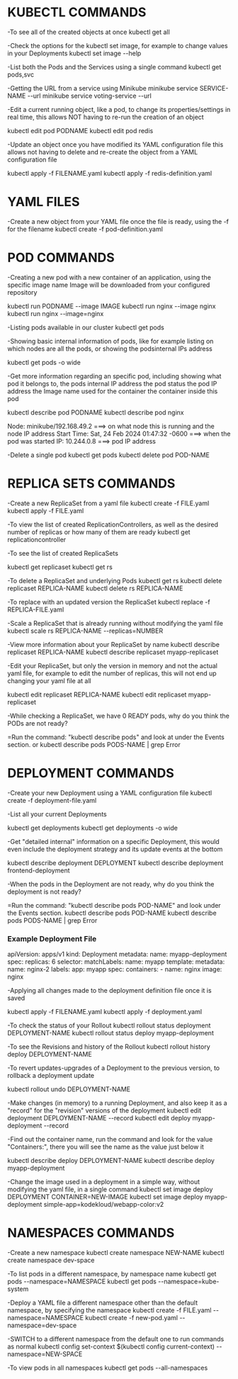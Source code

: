 # KUBECTL COMMANDS

-To see all of the created objects at once
kubectl get all

-Check the options for the kubectl set image, for example to change values in your Deployments
kubectl set image --help

-List both the Pods and the Services using a single command
kubectl get pods,svc

-Getting the URL from a service using Minikube
minikube service SERVICE-NAME --url
minikube service voting-service --url

-Edit a current running object, like a pod, to change its properties/settings in real time,
this allows NOT having to re-run the creation of an object

kubectl edit pod PODNAME
kubectl edit pod redis

-Update an object once you have modified its YAML configuration file
this allows not having to delete and re-create the object from a YAML configuration file

kubectl apply -f FILENAME.yaml
kubectl apply -f redis-definition.yaml



# YAML FILES

-Create a new object from your YAML file once the file is ready,
using the -f for the filename
kubectl create -f pod-definition.yaml



# POD COMMANDS

-Creating a new pod with a new container of an application, using the specific image name
Image will be downloaded from your configured repository

kubectl run PODNAME --image IMAGE
kubectl run nginx --image nginx
kubectl run nginx --image=nginx

-Listing pods available in our cluster
kubectl get pods

-Showing basic internal information of pods, like for example
listing on which nodes are all the pods, or showing the podsinternal IPs address

kubectl get pods -o wide

-Get more information regarding an specific pod, including showing what pod it belongs to,
the pods internal IP address
the pod status
the pod IP address
the Image name used for the container
the container inside this pod

kubectl describe pod PODNAME
kubectl describe pod nginx

Node:             minikube/192.168.49.2 ===> on what node this is running and the node IP address
Start Time:       Sat, 24 Feb 2024 01:47:32 -0600 ===> when the pod was started
IP:               10.244.0.8 ===> pod IP address

-Delete a single pod
kubectl get pods
kubectl delete pod POD-NAME



# REPLICA SETS COMMANDS

-Create a new ReplicaSet from a yaml file
kubectl create -f FILE.yaml
kubectl apply -f FILE.yaml

-To view the list of created ReplicationControllers, as well as
the desired number of replicas or how many of them are ready
kubectl get replicationcontroller

-To see the list of created ReplicaSets

kubectl get replicaset
kubectl get rs

-To delete a ReplicaSet and underlying Pods
kubectl get rs
kubectl delete replicaset REPLICA-NAME
kubectl delete rs REPLICA-NAME

-To replace with an updated version the ReplicaSet
kubectl replace -f REPLICA-FILE.yaml

-Scale a ReplicaSet that is already running without modifying the yaml file
kubectl scale rs REPLICA-NAME --replicas=NUMBER

-View more information about your ReplicaSet by name
kubectl describe replicaset REPLICA-NAME
kubectl describe replicaset myapp-replicaset 

-Edit your ReplicaSet, but only the version in memory and not the actual yaml file,
for example to edit the number of replicas, this will not end up changing your yaml file at all

kubectl edit replicaset REPLICA-NAME
kubectl edit replicaset myapp-replicaset

-While checking a ReplicaSet, we have 0 READY pods,
why do you think the PODs are not ready?

=Run the command:
"kubectl describe pods" and look at under the Events section.
or
kubectl describe pods PODS-NAME | grep Error



# DEPLOYMENT COMMANDS

-Create your new Deployment using a YAML configuration file
kubectl create -f deployment-file.yaml

-List all your current Deployments

kubectl get deployments
kubectl get deployments -o wide

-Get "detailed internal" information on a specific Deployment,
this would even include the deployment strategy and its update events at the bottom

kubectl describe deployment DEPLOYMENT
kubectl describe deployment frontend-deployment

-When the pods in the Deployment are not ready, why do you think the deployment is not ready?

=Run the command: "kubectl describe pods POD-NAME" and look under the Events section.
kubectl describe pods POD-NAME
kubectl describe pods PODS-NAME | grep Error

### Example Deployment File

apiVersion: apps/v1
kind: Deployment
metadata:
  name: myapp-deployment
spec:
  replicas: 6
  selector:
    matchLabels:
      name: myapp
  template:
    metadata:
	  name: nginx-2
      labels:
        app: myapp
    spec:
      containers:
      - name: nginx
        image: nginx
		

-Applying all changes made to the deployment definition file once it is saved

kubectl apply -f FILENAME.yaml
kubectl apply -f deployment.yaml

-To check the status of your Rollout
kubectl rollout status deployment DEPLOYMENT-NAME
kubectl rollout status deploy myapp-deployment

-To see the Revisions and history of the Rollout
kubectl rollout history deploy DEPLOYMENT-NAME

-To revert updates-upgrades of a Deployment to the previous version,
to rollback a deployment update

kubectl rollout undo DEPLOYMENT-NAME

-Make changes (in memory) to a running Deployment, and also keep it as a "record" for the "revision" versions of the deployment
kubectl edit deployment DEPLOYMENT-NAME --record
kubectl edit deploy myapp-deployment --record

-Find out the container name, run the command and look for the value "Containers:",
there you will see the name as the value just below it

kubectl describe deploy DEPLOYMENT-NAME
kubectl describe deploy myapp-deployment

-Change the image used in a deployment in a simple way, without modifying the yaml file, in a single command
kubectl set image deploy DEPLOYMENT CONTAINER=NEW-IMAGE
kubectl set image deploy myapp-deployment simple-app=kodekloud/webapp-color:v2



# NAMESPACES COMMANDS

-Create a new namespace
kubectl create namespace NEW-NAME
kubectl create namespace dev-space

-To list pods in a different namespace, by namespace name
kubectl get pods --namespace=NAMESPACE
kubectl get pods --namespace=kube-system

-Deploy a YAML file a different namespace other than the default namespace, by specifying the namespace
kubectl create -f FILE.yaml --namespace=NAMESPACE
kubectl create -f new-pod.yaml --namespace=dev-space

-SWITCH to a different namespace from the default one to run commands as normal
kubectl config set-context $(kubectl config current-context) --namespace=NEW-SPACE

-To view pods in all namespaces
kubectl get pods --all-namespaces


